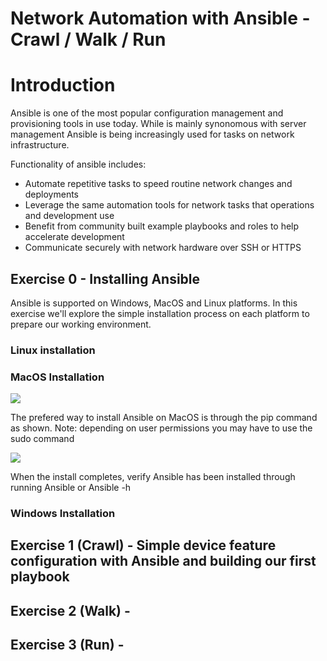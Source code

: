 # Network Automation with Ansible - Crawl / Walk / Run

# Introduction

Ansible is one of the most popular configuration management and provisioning tools in use today. While is mainly synonomous with server management Ansible is being increasingly used for tasks on network infrastructure. 

Functionality of ansible includes:

* Automate repetitive tasks to speed routine network changes and deployments
* Leverage the same automation tools for network tasks that operations and development use
* Benefit from community built example playbooks and roles to help accelerate development
* Communicate securely with network hardware over SSH or HTTPS


## Exercise 0 - Installing Ansible 

Ansible is supported on Windows, MacOS and Linux platforms. In this exercise we'll explore the simple installation process on each platform to prepare our working environment.

### Linux installation

### MacOS Installation

![](https://github.com/sttrayno/Ansible-Lab-Guide/blob/master/images/E0S1.gif?raw=true)

The prefered way to install Ansible on MacOS is through the pip command as shown. Note: depending on user permissions you may have to use the sudo command

![](https://github.com/sttrayno/Ansible-Lab-Guide/blob/master/images/E0S2.gif?raw=true)

When the install completes, verify Ansible has been installed through running Ansible or Ansible -h

### Windows Installation

## Exercise 1 (Crawl) - Simple device feature configuration with Ansible and building our first playbook

## Exercise 2 (Walk) - 

## Exercise 3 (Run) - 


